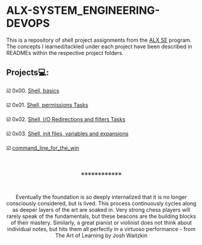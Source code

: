 # **ALX-SYSTEM_ENGINEERING-DEVOPS**
This is a repository of shell project assignments from the [ALX SE](https://www.alxafrica.com/software-engineering/) program.
The concepts I learned/tackled under each project have been described in READMEs within the respective project folders.

## Projects💻:
☑️ 0x00. [Shell, basics](https://github.com/codenvibes/alx-system_engineering-devops/tree/master/0x00-shell_basics)

☑️ 0x01. [Shell, permissions Tasks](https://github.com/codenvibes/alx-system_engineering-devops/tree/master/0x01-shell_permissions)

☑️ 0x02. [Shell, I/O Redirections and filters Tasks](https://github.com/codenvibes/alx-system_engineering-devops/tree/master/0x02-shell_redirections)

☑️ 0x03. [Shell, init files, variables and expansions](https://github.com/codenvibes/alx-system_engineering-devops/tree/master/0x03-shell_variables_expansions)

☑️ [command_line_for_the_win](https://github.com/codenvibes/alx-system_engineering-devops/tree/master/command_line_for_the_win)


<br>
<p align="center">※※※※※※※※※※※※</p>
<br>

<p align="center">Eventually the foundation is so deeply internalized that it is no longer consciously considered, but is lived. This process continuously cycles along as deeper layers of the art are soaked in. Very strong chess players will rarely speak of the fundamentals, but these beacons are the building blocks of their mastery. Similarly, a great pianist or violinist does not think about individual notes, but hits them all perfectly in a virtuoso performance - from The Art of Learning by Josh Waitzkin</p>

